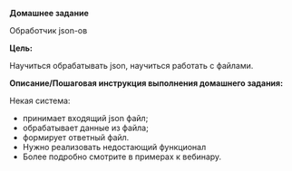 **Домашнее задание**

Обработчик json-ов

**Цель:**

Научиться обрабатывать json, научиться работать с файлами.

**Описание/Пошаговая инструкция выполнения домашнего задания:**

Некая система:

* принимает входящий json файл;
* обрабатывает данные из файла;
* формирует ответный файл.
* Нужно реализовать недостающий функционал
* Более подробно смотрите в примерах к вебинару.